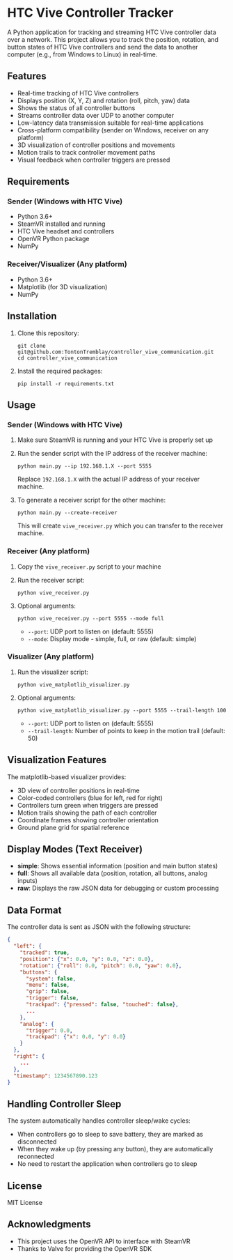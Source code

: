 # HTC Vive Controller Tracker

A Python application for tracking and streaming HTC Vive controller data over a network. This project allows you to track the position, rotation, and button states of HTC Vive controllers and send the data to another computer (e.g., from Windows to Linux) in real-time.

## Features

- Real-time tracking of HTC Vive controllers
- Displays position (X, Y, Z) and rotation (roll, pitch, yaw) data
- Shows the status of all controller buttons
- Streams controller data over UDP to another computer
- Low-latency data transmission suitable for real-time applications
- Cross-platform compatibility (sender on Windows, receiver on any platform)
- 3D visualization of controller positions and movements
- Motion trails to track controller movement paths
- Visual feedback when controller triggers are pressed

## Requirements

### Sender (Windows with HTC Vive)
- Python 3.6+
- SteamVR installed and running
- HTC Vive headset and controllers
- OpenVR Python package
- NumPy

### Receiver/Visualizer (Any platform)
- Python 3.6+
- Matplotlib (for 3D visualization)
- NumPy

## Installation

1. Clone this repository:
   ```
   git clone git@github.com:TontonTremblay/controller_vive_communication.git
   cd controller_vive_communication
   ```

2. Install the required packages:
   ```
   pip install -r requirements.txt
   ```

## Usage

### Sender (Windows with HTC Vive)

1. Make sure SteamVR is running and your HTC Vive is properly set up
2. Run the sender script with the IP address of the receiver machine:
   ```
   python main.py --ip 192.168.1.X --port 5555
   ```
   Replace `192.168.1.X` with the actual IP address of your receiver machine.

3. To generate a receiver script for the other machine:
   ```
   python main.py --create-receiver
   ```
   This will create `vive_receiver.py` which you can transfer to the receiver machine.

### Receiver (Any platform)

1. Copy the `vive_receiver.py` script to your machine
2. Run the receiver script:
   ```
   python vive_receiver.py
   ```

3. Optional arguments:
   ```
   python vive_receiver.py --port 5555 --mode full
   ```
   - `--port`: UDP port to listen on (default: 5555)
   - `--mode`: Display mode - simple, full, or raw (default: simple)

### Visualizer (Any platform)

1. Run the visualizer script:
   ```
   python vive_matplotlib_visualizer.py
   ```

2. Optional arguments:
   ```
   python vive_matplotlib_visualizer.py --port 5555 --trail-length 100
   ```
   - `--port`: UDP port to listen on (default: 5555)
   - `--trail-length`: Number of points to keep in the motion trail (default: 50)

## Visualization Features

The matplotlib-based visualizer provides:

- 3D view of controller positions in real-time
- Color-coded controllers (blue for left, red for right)
- Controllers turn green when triggers are pressed
- Motion trails showing the path of each controller
- Coordinate frames showing controller orientation
- Ground plane grid for spatial reference

## Display Modes (Text Receiver)

- **simple**: Shows essential information (position and main button states)
- **full**: Shows all available data (position, rotation, all buttons, analog inputs)
- **raw**: Displays the raw JSON data for debugging or custom processing

## Data Format

The controller data is sent as JSON with the following structure:

```json
{
  "left": {
    "tracked": true,
    "position": {"x": 0.0, "y": 0.0, "z": 0.0},
    "rotation": {"roll": 0.0, "pitch": 0.0, "yaw": 0.0},
    "buttons": {
      "system": false,
      "menu": false,
      "grip": false,
      "trigger": false,
      "trackpad": {"pressed": false, "touched": false},
      ...
    },
    "analog": {
      "trigger": 0.0,
      "trackpad": {"x": 0.0, "y": 0.0}
    }
  },
  "right": {
    ...
  },
  "timestamp": 1234567890.123
}
```

## Handling Controller Sleep

The system automatically handles controller sleep/wake cycles:
- When controllers go to sleep to save battery, they are marked as disconnected
- When they wake up (by pressing any button), they are automatically reconnected
- No need to restart the application when controllers go to sleep

## License

MIT License

## Acknowledgments

- This project uses the OpenVR API to interface with SteamVR
- Thanks to Valve for providing the OpenVR SDK 